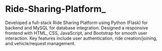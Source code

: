 # Ride-Sharing-Platform_
Developed a full-stack Ride Sharing Platform using Python (Flask) for backend and MySQL for database integration. Designed a responsive frontend with HTML, CSS, JavaScript, and Bootstrap for smooth user interaction. Key features include user authentication, ride creation/joining, and vehicle/request management.
